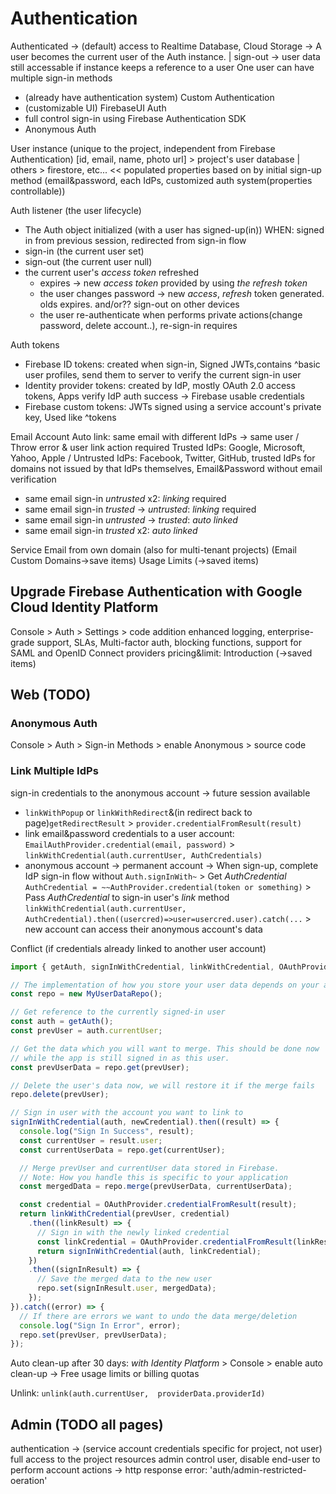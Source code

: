 # Authentication
Authenticated -> (default) access to Realtime Database, Cloud Storage
-> A user becomes the current user of the Auth instance. | sign-out -> user data still accessable if instance keeps a reference to a user
One user can have multiple sign-in methods
- (already have authentication system) Custom Authentication
- (customizable UI) FirebaseUI Auth
- full control sign-in using Firebase Authentication SDK
- Anonymous Auth

User instance (unique to the project, independent from Firebase Authentication) [id, email, name, photo url] > project's user database | others > firestore, etc...
<< populated properties based on by initial sign-up method (email&password, each IdPs, customized auth system(properties controllable))

Auth listener (the user lifecycle)
- The Auth object initialized (with a user has signed-up(in)) WHEN: signed in from previous session, redirected from sign-in flow
- sign-in (the current user set)
- sign-out (the current user null)
- the current user's *access token* refreshed 
  - expires -> new *access token* provided by using *the refresh token*
  - the user changes password -> new *access*, *refresh* token generated. olds expires. and/or?? sign-out on other devices
  - the user re-authenticate when performs private actions(change password, delete account..), re-sign-in requires

Auth tokens
- Firebase ID tokens: created when sign-in, Signed JWTs,contains ^basic user profiles, send them to server to verify the current sign-in user 
- Identity provider tokens: created by IdP, mostly OAuth 2.0 access tokens, Apps verify IdP auth success -> Firebase usable credentials
- Firebase custom tokens: JWTs signed using a service account's private key, Used like ^tokens

Email
Account Auto link: same email with different IdPs -> same user / Throw error & user link action required
Trusted IdPs: Google, Microsoft, Yahoo,  Apple / Untrusted IdPs: Facebook, Twitter, GitHub, trusted IdPs for domains not issued by that IdPs themselves,  Email&Password without email verification
- same email sign-in *untrusted* x2: *linking* required
- same email sign-in *trusted* -> *untrusted*: *linking* required
- same email sign-in *untrusted* -> *trusted*: *auto linked*
- same email sign-in *trusted* x2: *auto linked*

Service Email from own domain (also for multi-tenant projects) (Email Custom Domains->save items)
Usage Limits (->saved items)

## Upgrade Firebase Authentication with Google Cloud Identity Platform
Console > Auth > Settings > code addition
enhanced logging, enterprise-grade support, SLAs, Multi-factor auth, blocking functions, support for SAML and OpenID Connect providers
pricing&limit: Introduction (->saved items)

## Web (TODO)
### Anonymous Auth
Console > Auth > Sign-in Methods > enable Anonymous > source code

### Link Multiple IdPs 
sign-in credentials to the anonymous account -> future session available 
- `linkWithPopup` or `linkWithRedirect`&(in redirect back to page)`getRedirectResult` >  `provider.credentialFromResult(result)`  
- link email&password credentials to a user account: `EmailAuthProvider.credential(email, password)` > `linkWithCredential(auth.currentUser, AuthCredentials)`
- anonymous account -> permanent account
-> When sign-up, complete IdP sign-in flow without `Auth.signInWith~` > Get *AuthCredential* `AuthCredential = ~~AuthProvider.credential(token or something)` > Pass *AuthCredential* to sign-in user's *link* method `linkWithCredential(auth.currentUser, AuthCredential).then((usercred)=>user=usercred.user).catch(...` > new account can access their anonymous account's data

Conflict (if credentials already linked to another user account)
```ts
import { getAuth, signInWithCredential, linkWithCredential, OAuthProvider } from "firebase/auth";

// The implementation of how you store your user data depends on your application
const repo = new MyUserDataRepo();

// Get reference to the currently signed-in user
const auth = getAuth();
const prevUser = auth.currentUser;

// Get the data which you will want to merge. This should be done now
// while the app is still signed in as this user.
const prevUserData = repo.get(prevUser);

// Delete the user's data now, we will restore it if the merge fails
repo.delete(prevUser);

// Sign in user with the account you want to link to
signInWithCredential(auth, newCredential).then((result) => {
  console.log("Sign In Success", result);
  const currentUser = result.user;
  const currentUserData = repo.get(currentUser);

  // Merge prevUser and currentUser data stored in Firebase.
  // Note: How you handle this is specific to your application
  const mergedData = repo.merge(prevUserData, currentUserData);

  const credential = OAuthProvider.credentialFromResult(result);
  return linkWithCredential(prevUser, credential)
    .then((linkResult) => {
      // Sign in with the newly linked credential
      const linkCredential = OAuthProvider.credentialFromResult(linkResult);
      return signInWithCredential(auth, linkCredential);
    })
    .then((signInResult) => {
      // Save the merged data to the new user
      repo.set(signInResult.user, mergedData);
    });
}).catch((error) => {
  // If there are errors we want to undo the data merge/deletion
  console.log("Sign In Error", error);
  repo.set(prevUser, prevUserData);
});
```

Auto clean-up after 30 days: *with Identity Platform* > Console > enable auto clean-up -> Free usage limits or billing quotas

Unlink: `unlink(auth.currentUser,  providerData.providerId)`

## Admin (TODO all pages)
authentication -> (service account credentials specific for project, not user) full access to the project resources
admin control user, disable end-user to perform account actions -> http response error: 'auth/admin-restricted-oeration'
